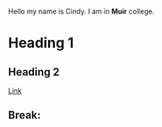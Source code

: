 Hello my name is Cindy.
I am in **Muir** college. 
# Heading 1 
## Heading 2
[Link](https://www.downtoearth.org.in/news/climate-change/indian-economy-will-be-hit-hard-by-rising-heat-global-report-69238)

Break: 
---
